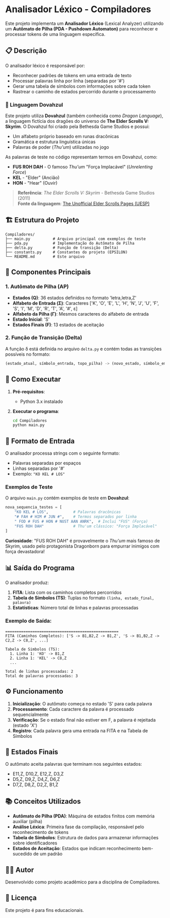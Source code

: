 # Analisador Léxico - Compiladores

Este projeto implementa um **Analisador Léxico** (Lexical Analyzer) utilizando um **Autômato de Pilha (PDA - Pushdown Automaton)** para reconhecer e processar tokens de uma linguagem específica.

## 📋 Descrição

O analisador léxico é responsável por:
- Reconhecer padrões de tokens em uma entrada de texto
- Processar palavras linha por linha (separadas por '#')
- Gerar uma tabela de símbolos com informações sobre cada token
- Rastrear o caminho de estados percorrido durante o processamento

### 🐉 Linguagem Dovahzul

Este projeto utiliza **Dovahzul** (também conhecida como *Dragon Language*), a linguagem fictícia dos dragões do universo de **The Elder Scrolls V: Skyrim**. O Dovahzul foi criado pela Bethesda Game Studios e possui:

- Um alfabeto próprio baseado em runas dracônicas
- Gramática e estrutura linguística únicas
- Palavras de poder (*Thu'um*) utilizadas no jogo

As palavras de teste no código representam termos em Dovahzul, como:
- **FUS ROH DAH** - O famoso *Thu'um* "Força Implacável" (*Unrelenting Force*)
- **KEL** - "Elder" (Ancião)
- **HON** - "Hear" (Ouvir)

> **Referência**: *The Elder Scrolls V: Skyrim* - Bethesda Game Studios (2011)  
> **Fonte da linguagem**: [The Unofficial Elder Scrolls Pages (UESP)](https://en.uesp.net/wiki/Lore:Dragon_Language)

## 🏗️ Estrutura do Projeto

```
Compiladores/
├── main.py          # Arquivo principal com exemplos de teste
├── pda.py           # Implementação do Autômato de Pilha
├── delta.py         # Função de transição (Delta)
├── constants.py     # Constantes do projeto (EPSILON)
└── README.md        # Este arquivo
```

## 🔧 Componentes Principais

### 1. Autômato de Pilha (AP)
- **Estados (Q)**: 36 estados definidos no formato 'letra,letra,Z'
- **Alfabeto de Entrada (Σ)**: Caracteres ['K', 'O', 'E', 'L', 'H', 'N', 'J', 'U', 'F', 'S', 'I', 'M', 'D', 'R', 'T', 'A', '#', ε]
- **Alfabeto da Pilha (Γ)**: Mesmos caracteres do alfabeto de entrada
- **Estado Inicial**: 'S'
- **Estados Finais (F)**: 13 estados de aceitação

### 2. Função de Transição (Delta)
A função δ está definida no arquivo `delta.py` e contém todas as transições possíveis no formato:
```python
(estado_atual, símbolo_entrada, topo_pilha) -> (novo_estado, símbolo_empilhado)
```

## 🚀 Como Executar

1. **Pré-requisitos**:
   - Python 3.x instalado

2. **Executar o programa**:
   ```bash
   cd Compiladores
   python main.py
   ```

## 📝 Formato de Entrada

O analisador processa strings com o seguinte formato:
- Palavras separadas por espaços
- Linhas separadas por '#'
- Exemplo: `"KO KEL # LOS"`

### Exemplos de Teste

O arquivo `main.py` contém exemplos de teste em **Dovahzul**:
```python
nova_sequencia_testes = [
    "KO KEL # LOS",           # Palavras dracônicas
    "# FAH # HIM # JUN #",    # Termos separados por linha
    " FOD # FUS # HON # NUST AAN ANRK",  # Inclui "FUS" (Força)
    "FUS ROH DAH"             # Thu'um clássico: "Força Implacável"
]
```

**Curiosidade**: "FUS ROH DAH" é provavelmente o *Thu'um* mais famoso de Skyrim, usado pelo protagonista Dragonborn para empurrar inimigos com força devastadora!

## 📊 Saída do Programa

O analisador produz:

1. **FITA**: Lista com os caminhos completos percorridos
2. **Tabela de Símbolos (TS)**: Tuplas no formato `(linha, estado_final, palavra)`
3. **Estatísticas**: Número total de linhas e palavras processadas

### Exemplo de Saída:
```
==================================================
FITA (Caminhos Completos): ['S -> B1,B2,Z -> B1,Z', 'S -> B1,B2,Z -> C2,Z -> C8,Z', ...]

Tabela de Simbolos (TS):
  1. Linha 1: 'KO' -> B1,Z
  2. Linha 1: 'KEL' -> C8,Z
  ...

Total de linhas processadas: 2
Total de palavras processadas: 3
```

## ⚙️ Funcionamento

1. **Inicialização**: O autômato começa no estado 'S' para cada palavra
2. **Processamento**: Cada caractere da palavra é processado sequencialmente
3. **Verificação**: Se o estado final não estiver em F, a palavra é rejeitada (estado 'X')
4. **Registro**: Cada palavra gera uma entrada na FITA e na Tabela de Símbolos

## 🎯 Estados Finais

O autômato aceita palavras que terminam nos seguintes estados:
- E11,Z, D10,Z, E12,Z, D3,Z
- D5,Z, D9,Z, D4,Z, D6,Z
- D7,Z, D8,Z, D2,Z, B1,Z

## 📚 Conceitos Utilizados

- **Autômato de Pilha (PDA)**: Máquina de estados finitos com memória auxiliar (pilha)
- **Análise Léxica**: Primeira fase da compilação, responsável pelo reconhecimento de tokens
- **Tabela de Símbolos**: Estrutura de dados para armazenar informações sobre identificadores
- **Estados de Aceitação**: Estados que indicam reconhecimento bem-sucedido de um padrão

## 👨‍💻 Autor

Desenvolvido como projeto acadêmico para a disciplina de Compiladores.

## 📄 Licença

Este projeto é para fins educacionais.
